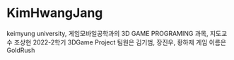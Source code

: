 # KimHwangJang
keimyung university, 게임모바일공학과의	3D GAME PROGRAMING 과목, 지도교수 조상현
2022-2학기 3DGame Project
팀원은 김기범, 장진우, 황하제
게임 이름은 GoldRush
